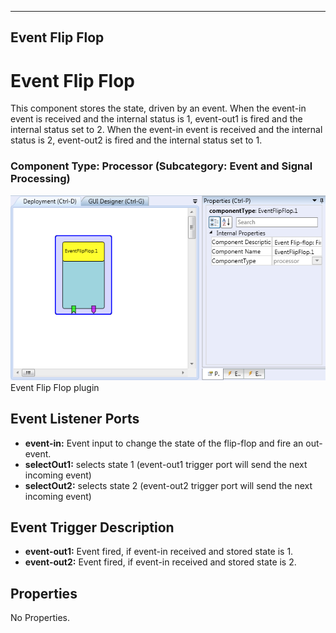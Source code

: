   
---
Event Flip Flop
---

# Event Flip Flop

This component stores the state, driven by an event. When the event-in event is received and the internal status is 1, event-out1 is fired and the internal status set to 2. When the event-in event is received and the internal status is 2, event-out2 is fired and the internal status set to 1.

### Component Type: Processor (Subcategory: Event and Signal Processing)

![Screenshot: Event Flip Flop plugin](img/EventFlipFlop.png "Screenshot: Event Flip Flop plugin")  
Event Flip Flop plugin

## Event Listener Ports

*   **event-in:** Event input to change the state of the flip-flop and fire an out-event.
*   **selectOut1:** selects state 1 (event-out1 trigger port will send the next incoming event)
*   **selectOut2:** selects state 2 (event-out2 trigger port will send the next incoming event)

## Event Trigger Description

*   **event-out1:** Event fired, if event-in received and stored state is 1.
*   **event-out2:** Event fired, if event-in received and stored state is 2.

## Properties

No Properties.